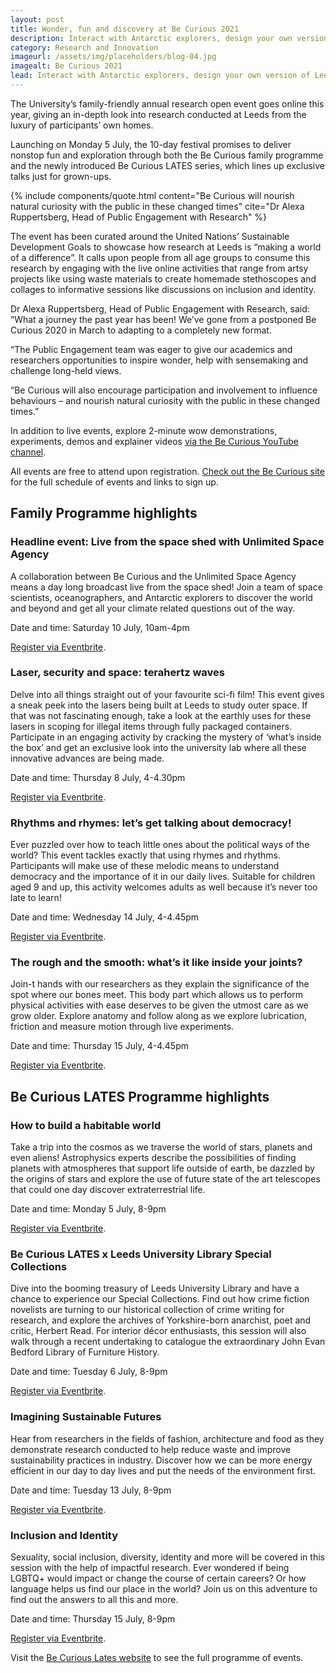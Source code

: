 ```yaml
---
layout: post
title: Wonder, fun and discovery at Be Curious 2021
description: Interact with Antarctic explorers, design your own version of Leeds’ future, explore the fascinating uses of magnets and lasers – all this and more are featured in Be Curious 2021.
category: Research and Innovation
imageurl: /assets/img/placeholders/blog-04.jpg
imagealt: Be Curious 2021
lead: Interact with Antarctic explorers, design your own version of Leeds’ future, explore the fascinating uses of magnets and lasers – all this and more are featured in Be Curious 2021.
---
```


The University’s family-friendly annual research open event goes online this year, giving an in-depth look into research conducted at Leeds from the luxury of participants’ own homes.

Launching on Monday 5 July, the 10-day festival promises to deliver nonstop fun and exploration through both the Be Curious family programme and the newly introduced Be Curious LATES series, which lines up exclusive talks just for grown-ups.

{% include components/quote.html content="Be Curious will nourish natural curiosity with the public in these changed times" cite="Dr Alexa Ruppertsberg, Head of Public Engagement with Research" %}

The event has been curated around the United Nations’ Sustainable Development Goals to showcase how research at Leeds is “making a world of a difference”. It calls upon people from all age groups to consume this research by engaging with the live online activities that range from artsy projects like using waste materials to create homemade stethoscopes and collages to informative sessions like discussions on inclusion and identity. 

Dr Alexa Ruppertsberg, Head of Public Engagement with Research, said: “What a journey the past year has been! We’ve gone from a postponed Be Curious 2020 in March to adapting to a completely new format.

“The Public Engagement team was eager to give our academics and researchers opportunities to inspire wonder, help with sensemaking and challenge long-held views.

“Be Curious will also encourage participation and involvement to influence behaviours – and nourish natural curiosity with the public in these changed times.”

In addition to live events, explore 2-minute wow demonstrations, experiments, demos and explainer videos [via the Be Curious YouTube channel](http://youtube.com/playlist?list=PLjEqI4wfi6ycMg4PgxXViXADFcXaEPLw5%5d).

All events are free to attend upon registration. [Check out the Be Curious site](https://www.leeds.ac.uk/becurious) for the full schedule of events and links to sign up.

## Family Programme highlights

### Headline event: Live from the space shed with Unlimited Space Agency

A collaboration between Be Curious and the Unlimited Space Agency means a day long broadcast live from the space shed! Join a team of space scientists, oceanographers, and Antarctic explorers to discover the world and beyond and get all your climate related questions out of the way.

Date and time: Saturday 10 July, 10am-4pm

[Register via Eventbrite](https://www.eventbrite.co.uk/e/be-curious-x-unlimited-space-agency-live-from-the-space-shed-tickets-157067837129).

### Laser, security and space: terahertz waves

Delve into all things straight out of your favourite sci-fi film! This event gives a sneak peek into the lasers being built at Leeds to study outer space. If that was not fascinating enough, take a look at the earthly uses for these lasers in scoping for illegal items through fully packaged containers. Participate in an engaging activity by cracking the mystery of ‘what’s inside the box’ and get an exclusive look into the university lab where all these innovative advances are being made.

Date and time: Thursday 8 July, 4-4.30pm

[Register via Eventbrite](https://lasersecurityspace.eventbrite.co.uk/).

### Rhythms and rhymes: let’s get talking about democracy!

Ever puzzled over how to teach little ones about the political ways of the world? This event tackles exactly that using rhymes and rhythms. Participants will make use of these melodic means to understand democracy and the importance of it in our daily lives. Suitable for children aged 9 and up, this activity welcomes adults as well because it’s never too late to learn!

Date and time: Wednesday 14 July, 4-4.45pm

[Register via Eventbrite](https://rhythmsrhymes.eventbrite.co.uk/).

### The rough and the smooth: what’s it like inside your joints?

Join-t hands with our researchers as they explain the significance of the spot where our bones meet. This body part which allows us to perform physical activities with ease deserves to be given the utmost care as we grow older. Explore anatomy and follow along as we explore lubrication, friction and measure motion through live experiments.

Date and time: Thursday 15 July, 4-4.45pm

[Register via Eventbrite](https://roughandthesmooth.eventbrite.co.uk/).

## Be Curious LATES Programme highlights

### How to build a habitable world

Take a trip into the cosmos as we traverse the world of stars, planets and even aliens! Astrophysics experts describe the possibilities of finding planets with atmospheres that support life outside of earth, be dazzled by the origins of stars and explore the use of future state of the art telescopes that could one day discover extraterrestrial life.

Date and time: Monday 5 July, 8-9pm

[Register via Eventbrite](https://www.eventbrite.co.uk/e/be-curious-lates-how-to-build-a-habitable-world-tickets-157072119939).

### Be Curious LATES x Leeds University Library Special Collections

Dive into the booming treasury of Leeds University Library and have a chance to experience our Special Collections. Find out how crime fiction novelists are turning to our historical collection of crime writing for research, and explore the archives of Yorkshire-born anarchist, poet and critic, Herbert Read. For interior décor enthusiasts, this session will also walk through a recent undertaking to catalogue the extraordinary John Evan Bedford Library of Furniture History.

Date and time: Tuesday 6 July, 8-9pm

[Register via Eventbrite](https://latesxlulspecialcollections.eventbrite.co.uk/).

### Imagining Sustainable Futures

Hear from researchers in the fields of fashion, architecture and food as they demonstrate research conducted to help reduce waste and improve sustainability practices in industry. Discover how we can be more energy efficient in our day to day lives and put the needs of the environment first.

Date and time: Tuesday 13 July, 8-9pm

[Register via Eventbrite](https://imaginingsustainablefutures.eventbrite.co.uk/).

### Inclusion and Identity

Sexuality, social inclusion, diversity, identity and more will be covered in this session with the help of impactful research. Ever wondered if being LGBTQ+ would impact or change the course of certain careers? Or how language helps us find our place in the world? Join us on this adventure to find out the answers to all this and more.

Date and time: Thursday 15 July, 8-9pm

[Register via Eventbrite](https://inclusionandidentity.eventbrite.co.uk/).

Visit the [Be Curious Lates website](https://www.leeds.ac.uk/becurious/doc/lates-programme) to see the full programme of events.